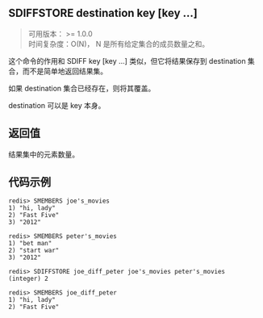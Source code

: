 ## SDIFFSTORE destination key [key …]
>可用版本： >= 1.0.0 <br/>
>时间复杂度：O(N)， N 是所有给定集合的成员数量之和。

这个命令的作用和 SDIFF key [key …] 类似，但它将结果保存到 destination 集合，而不是简单地返回结果集。

如果 destination 集合已经存在，则将其覆盖。

destination 可以是 key 本身。



## 返回值

结果集中的元素数量。

## 代码示例

```shell script
redis> SMEMBERS joe's_movies
1) "hi, lady"
2) "Fast Five"
3) "2012"

redis> SMEMBERS peter's_movies
1) "bet man"
2) "start war"
3) "2012"

redis> SDIFFSTORE joe_diff_peter joe's_movies peter's_movies
(integer) 2

redis> SMEMBERS joe_diff_peter
1) "hi, lady"
2) "Fast Five"
```